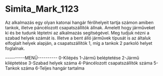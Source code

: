 # Simita_Mark_1123

Az alkalmazás egy olyan katonai hangár férőhelyeit tartja számon amiben tankok, illetve páncélozott csapatszállítók állnak. Amelett hogy járműveket ki és be tudunk léptetni az alkalmazás segítségével. Meg tudjuk nézni a szabad helyek számát is. Illetve a bent álló járművek típusát is az általuk elfoglalt helyek alapján, a csapatszállítók 1, míg a tankok 2 parkoló helyet foglalnak. 

----------MENÜ----------
0-Kilépés
1-Jármű beléptetése
2-Jármű kiléptetése
3-Szabad helyek száma
4-Páncélozott csapatszállítók száma
5-Tankok száma
6-Teljes hangár tartalma

